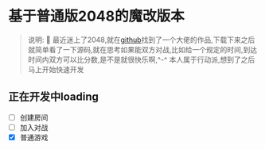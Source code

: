 # 基于普通版2048的魔改版本

> 说明: :100: 最近迷上了2048,就在<a href="https://github.com/gabrielecirulli/2048">github</a>找到了一个大佬的作品,下载下来之后就简单看了一下源码,就在思考如果能双方对战,比如给一个规定的时间,到达时间内双方可以比分数,是不是就很快乐啊,^-^ 本人属于行动派,想到了之后马上开始快速开发

## 正在开发中loading

- [ ] 创建房间
- [ ] 加入对战
- [x] 普通游戏